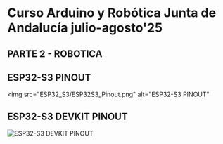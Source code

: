 # Curso Arduino y Robótica Junta de Andalucía julio-agosto'25

## PARTE 2 - ROBOTICA

## ESP32-S3 PINOUT

<img src="ESP32_S3/ESP32S3_Pinout.png" alt="ESP32-S3 PINOUT"

## ESP32-S3 DEVKIT PINOUT

<img src="ESP32_S3/esp32-S3-DevKitC-1-original-pinout-low.jpg" alt="ESP32-S3 DEVKIT PINOUT" />